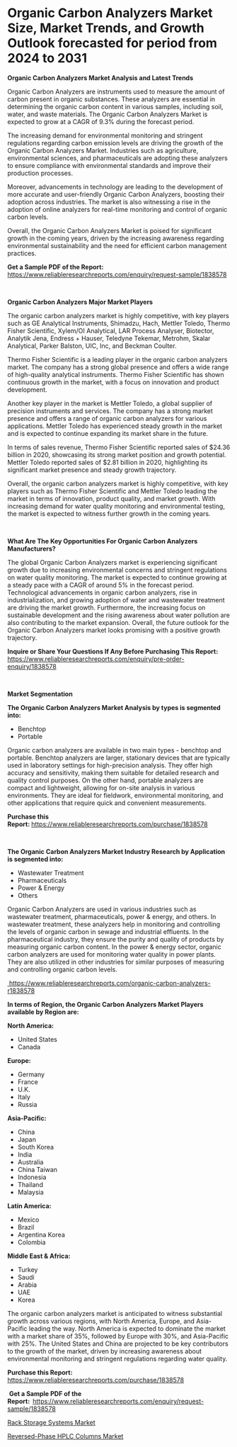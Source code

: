 <p><h1>Organic Carbon Analyzers Market Size, Market Trends, and Growth Outlook forecasted for period from 2024 to 2031</h1></p><p><strong>Organic Carbon Analyzers Market Analysis and Latest Trends</strong></p>
<p><p>Organic Carbon Analyzers are instruments used to measure the amount of carbon present in organic substances. These analyzers are essential in determining the organic carbon content in various samples, including soil, water, and waste materials. The Organic Carbon Analyzers Market is expected to grow at a CAGR of 9.3% during the forecast period.</p><p>The increasing demand for environmental monitoring and stringent regulations regarding carbon emission levels are driving the growth of the Organic Carbon Analyzers Market. Industries such as agriculture, environmental sciences, and pharmaceuticals are adopting these analyzers to ensure compliance with environmental standards and improve their production processes.</p><p>Moreover, advancements in technology are leading to the development of more accurate and user-friendly Organic Carbon Analyzers, boosting their adoption across industries. The market is also witnessing a rise in the adoption of online analyzers for real-time monitoring and control of organic carbon levels.</p><p>Overall, the Organic Carbon Analyzers Market is poised for significant growth in the coming years, driven by the increasing awareness regarding environmental sustainability and the need for efficient carbon management practices.</p></p>
<p><strong>Get a Sample PDF of the Report:&nbsp;</strong> <a href="https://www.reliableresearchreports.com/enquiry/request-sample/1838578">https://www.reliableresearchreports.com/enquiry/request-sample/1838578</a></p>
<p>&nbsp;</p>
<p><strong>Organic Carbon Analyzers Major Market Players</strong></p>
<p><p>The organic carbon analyzers market is highly competitive, with key players such as GE Analytical Instruments, Shimadzu, Hach, Mettler Toledo, Thermo Fisher Scientific, Xylem/OI Analytical, LAR Process Analyser, Biotector, Analytik Jena, Endress + Hauser, Teledyne Tekemar, Metrohm, Skalar Analytical, Parker Balston, UIC, Inc, and Beckman Coulter.</p><p>Thermo Fisher Scientific is a leading player in the organic carbon analyzers market. The company has a strong global presence and offers a wide range of high-quality analytical instruments. Thermo Fisher Scientific has shown continuous growth in the market, with a focus on innovation and product development.</p><p>Another key player in the market is Mettler Toledo, a global supplier of precision instruments and services. The company has a strong market presence and offers a range of organic carbon analyzers for various applications. Mettler Toledo has experienced steady growth in the market and is expected to continue expanding its market share in the future.</p><p>In terms of sales revenue, Thermo Fisher Scientific reported sales of $24.36 billion in 2020, showcasing its strong market position and growth potential. Mettler Toledo reported sales of $2.81 billion in 2020, highlighting its significant market presence and steady growth trajectory.</p><p>Overall, the organic carbon analyzers market is highly competitive, with key players such as Thermo Fisher Scientific and Mettler Toledo leading the market in terms of innovation, product quality, and market growth. With increasing demand for water quality monitoring and environmental testing, the market is expected to witness further growth in the coming years.</p></p>
<p>&nbsp;</p>
<p><strong>What Are The Key Opportunities For Organic Carbon Analyzers Manufacturers?</strong></p>
<p><p>The global Organic Carbon Analyzers market is experiencing significant growth due to increasing environmental concerns and stringent regulations on water quality monitoring. The market is expected to continue growing at a steady pace with a CAGR of around 5% in the forecast period. Technological advancements in organic carbon analyzers, rise in industrialization, and growing adoption of water and wastewater treatment are driving the market growth. Furthermore, the increasing focus on sustainable development and the rising awareness about water pollution are also contributing to the market expansion. Overall, the future outlook for the Organic Carbon Analyzers market looks promising with a positive growth trajectory.</p></p>
<p><strong>Inquire or Share Your Questions If Any Before Purchasing This Report:</strong> <a href="https://www.reliableresearchreports.com/enquiry/pre-order-enquiry/1838578">https://www.reliableresearchreports.com/enquiry/pre-order-enquiry/1838578</a></p>
<p>&nbsp;</p>
<p><strong>Market Segmentation</strong></p>
<p><strong>The Organic Carbon Analyzers Market Analysis by types is segmented into:</strong></p>
<p><ul><li>Benchtop</li><li>Portable</li></ul></p>
<p><p>Organic carbon analyzers are available in two main types - benchtop and portable. Benchtop analyzers are larger, stationary devices that are typically used in laboratory settings for high-precision analysis. They offer high accuracy and sensitivity, making them suitable for detailed research and quality control purposes. On the other hand, portable analyzers are compact and lightweight, allowing for on-site analysis in various environments. They are ideal for fieldwork, environmental monitoring, and other applications that require quick and convenient measurements.</p></p>
<p><strong>Purchase this Report:&nbsp;</strong><a href="https://www.reliableresearchreports.com/purchase/1838578">https://www.reliableresearchreports.com/purchase/1838578</a></p>
<p>&nbsp;</p>
<p><strong>The Organic Carbon Analyzers Market Industry Research by Application is segmented into:</strong></p>
<p><ul><li>Wastewater Treatment</li><li>Pharmaceuticals</li><li>Power & Energy</li><li>Others</li></ul></p>
<p><p>Organic Carbon Analyzers are used in various industries such as wastewater treatment, pharmaceuticals, power & energy, and others. In wastewater treatment, these analyzers help in monitoring and controlling the levels of organic carbon in sewage and industrial effluents. In the pharmaceutical industry, they ensure the purity and quality of products by measuring organic carbon content. In the power & energy sector, organic carbon analyzers are used for monitoring water quality in power plants. They are also utilized in other industries for similar purposes of measuring and controlling organic carbon levels.</p></p>
<p><a href="https://www.reliableresearchreports.com/organic-carbon-analyzers-r1838578">&nbsp;https://www.reliableresearchreports.com/organic-carbon-analyzers-r1838578</a></p>
<p><strong>In terms of Region, the Organic Carbon Analyzers Market Players available by Region are:</strong></p>
<p>
    <p> <strong> North America: </strong>
        <ul>
            <li>United States</li>
            <li>Canada</li>
        </ul>
        </p> 
    <p> <strong> Europe: </strong>
        <ul>
            <li>Germany</li>
            <li>France</li>
            <li>U.K.</li>
            <li>Italy</li>
            <li>Russia</li>
        </ul>
        </p> 
    <p> <strong> Asia-Pacific: </strong>
        <ul>
            <li>China</li>
            <li>Japan</li>
            <li>South Korea</li>
            <li>India</li>
            <li>Australia</li>
            <li>China Taiwan</li>
            <li>Indonesia</li>
            <li>Thailand</li>
            <li>Malaysia</li>
        </ul>
        </p> 
    <p> <strong> Latin America: </strong>
        <ul>
            <li>Mexico</li>
            <li>Brazil</li>
            <li>Argentina Korea</li>
            <li>Colombia</li>
        </ul>
        </p> 
    <p> <strong> Middle East & Africa: </strong>
        <ul>
            <li>Turkey</li>
            <li>Saudi</li>
            <li>Arabia</li>
            <li>UAE</li>
            <li>Korea</li>
        </ul>
    </p>
    </p>
<p><p>The organic carbon analyzers market is anticipated to witness substantial growth across various regions, with North America, Europe, and Asia-Pacific leading the way. North America is expected to dominate the market with a market share of 35%, followed by Europe with 30%, and Asia-Pacific with 25%. The United States and China are projected to be key contributors to the growth of the market, driven by increasing awareness about environmental monitoring and stringent regulations regarding water quality.</p></p>
<p><strong>Purchase this Report: </strong><a href="https://www.reliableresearchreports.com/purchase/1838578">https://www.reliableresearchreports.com/purchase/1838578</a></p>
<p>&nbsp;<strong>Get a Sample PDF of the Report:&nbsp;&nbsp;</strong><a href="https://www.reliableresearchreports.com/enquiry/request-sample/1838578">https://www.reliableresearchreports.com/enquiry/request-sample/1838578</a></p>
<p><strong></strong></p>
<p><p><a href="https://github.com/kosella/Market-Research-Report-List-4/blob/main/rack-storage-systems-market.md">Rack Storage Systems Market</a></p><p><a href="https://view.publitas.com/reportprime-1/global-reversed-phase-hplc-columns-market-size-share-analysis-by-product-type-by-application-by-region-forecasts-2024-2031/">Reversed-Phase HPLC Columns Market</a></p></p>